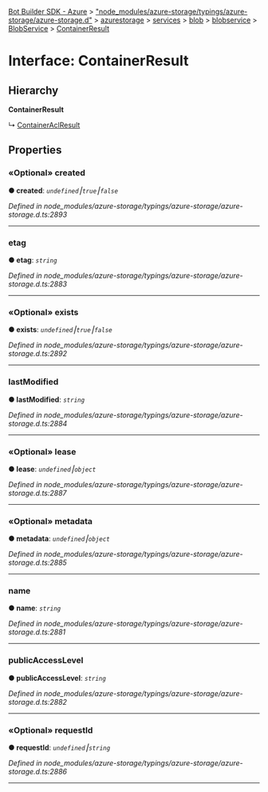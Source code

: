 [Bot Builder SDK - Azure](../README.md) > ["node_modules/azure-storage/typings/azure-storage/azure-storage.d"](../modules/_node_modules_azure_storage_typings_azure_storage_azure_storage_d_.md) > [azurestorage](../modules/_node_modules_azure_storage_typings_azure_storage_azure_storage_d_.azurestorage.md) > [services](../modules/_node_modules_azure_storage_typings_azure_storage_azure_storage_d_.azurestorage.services.md) > [blob](../modules/_node_modules_azure_storage_typings_azure_storage_azure_storage_d_.azurestorage.services.blob.md) > [blobservice](../modules/_node_modules_azure_storage_typings_azure_storage_azure_storage_d_.azurestorage.services.blob.blobservice.md) > [BlobService](../classes/_node_modules_azure_storage_typings_azure_storage_azure_storage_d_.azurestorage.services.blob.blobservice.blobservice.md) > [ContainerResult](../interfaces/_node_modules_azure_storage_typings_azure_storage_azure_storage_d_.azurestorage.services.blob.blobservice.blobservice.containerresult.md)



# Interface: ContainerResult

## Hierarchy

**ContainerResult**

↳  [ContainerAclResult](_node_modules_azure_storage_typings_azure_storage_azure_storage_d_.azurestorage.services.blob.blobservice.blobservice.containeraclresult.md)









## Properties
<a id="created"></a>

### «Optional» created

**●  created**:  *`undefined`⎮`true`⎮`false`* 

*Defined in node_modules/azure-storage/typings/azure-storage/azure-storage.d.ts:2893*





___

<a id="etag"></a>

###  etag

**●  etag**:  *`string`* 

*Defined in node_modules/azure-storage/typings/azure-storage/azure-storage.d.ts:2883*





___

<a id="exists"></a>

### «Optional» exists

**●  exists**:  *`undefined`⎮`true`⎮`false`* 

*Defined in node_modules/azure-storage/typings/azure-storage/azure-storage.d.ts:2892*





___

<a id="lastmodified"></a>

###  lastModified

**●  lastModified**:  *`string`* 

*Defined in node_modules/azure-storage/typings/azure-storage/azure-storage.d.ts:2884*





___

<a id="lease"></a>

### «Optional» lease

**●  lease**:  *`undefined`⎮`object`* 

*Defined in node_modules/azure-storage/typings/azure-storage/azure-storage.d.ts:2887*





___

<a id="metadata"></a>

### «Optional» metadata

**●  metadata**:  *`undefined`⎮`object`* 

*Defined in node_modules/azure-storage/typings/azure-storage/azure-storage.d.ts:2885*





___

<a id="name"></a>

###  name

**●  name**:  *`string`* 

*Defined in node_modules/azure-storage/typings/azure-storage/azure-storage.d.ts:2881*





___

<a id="publicaccesslevel"></a>

###  publicAccessLevel

**●  publicAccessLevel**:  *`string`* 

*Defined in node_modules/azure-storage/typings/azure-storage/azure-storage.d.ts:2882*





___

<a id="requestid"></a>

### «Optional» requestId

**●  requestId**:  *`undefined`⎮`string`* 

*Defined in node_modules/azure-storage/typings/azure-storage/azure-storage.d.ts:2886*





___


